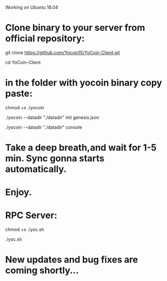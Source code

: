 Working on  Ubuntu 18.04

# Clone binary to your server from official repository:

git clone https://github.com/Yocoin15/YoCoin-Client.git

cd YoCoin-Client

 
# in the folder with yocoin binary copy paste:

chmod +x ./yocoin

./yocoin --datadir "./datadir" init genesis.json

./yocoin --datadir "./datadir" console


# Take a deep breath,and wait for 1-5 min. Sync gonna starts automatically.
# Enjoy.


# RPC Server:

chmod +x ./yoc.sh


./yoc.sh

# New updates and bug fixes are coming shortly...
